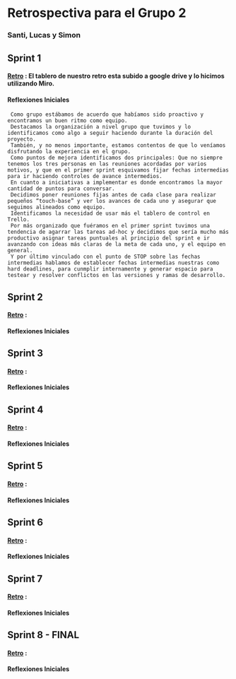 # Retrospectiva para el Grupo 2
### Santi, Lucas y Simon

## Sprint 1
#### [Retro](https://drive.google.com/file/d/1sQz_QFPDwsgH0QhJVXRa9l9P64Nel3dj/view?usp=sharing) : El tablero de nuestro retro esta subido a google drive y lo hicimos utilizando Miro.
#### Reflexiones Iniciales
     Como grupo estábamos de acuerdo que habíamos sido proactivo y encontramos un buen ritmo como equipo.
     Destacamos la organización a nivel grupo que tuvimos y lo identificamos como algo a seguir haciendo durante la duración del proyecto.
     También, y no menos importante, estamos contentos de que lo veníamos disfrutando la experiencia en el grupo.
     Como puntos de mejora identificamos dos principales: Que no siempre tenemos los tres personas en las reuniones acordadas por varios motivos, y que en el primer sprint esquivamos fijar fechas intermedias para ir haciendo controles de avance intermedios.
     En cuanto a iniciativas a implementar es donde encontramos la mayor cantidad de puntos para conversar.
     Decidimos poner reuniones fijas antes de cada clase para realizar pequeños “touch-base” y ver los avances de cada uno y asegurar que seguimos alineados como equipo. 
     Identificamos la necesidad de usar más el tablero de control en Trello.
     Por más organizado que fuéramos en el primer sprint tuvimos una tendencia de agarrar las tareas ad-hoc y decidimos que sería mucho más productivo asignar tareas puntuales al principio del sprint e ir avanzando con ideas más claras de la meta de cada uno, y el equipo en general.
     Y por último vinculado con el punto de STOP sobre las fechas intermedias hablamos de establecer fechas intermedias nuestras como hard deadlines, para cunmplir internamente y generar espacio para testear y resolver conflictos en las versiones y ramas de desarrollo.


## Sprint 2
#### [Retro]() :
#### Reflexiones Iniciales

## Sprint 3
#### [Retro]() :
#### Reflexiones Iniciales

## Sprint 4
#### [Retro]() :
#### Reflexiones Iniciales

## Sprint 5
#### [Retro]() :
#### Reflexiones Iniciales

## Sprint 6
#### [Retro]() :
#### Reflexiones Iniciales

## Sprint 7
#### [Retro]() :
#### Reflexiones Iniciales

## Sprint 8 - FINAL
#### [Retro]() :
#### Reflexiones Iniciales

